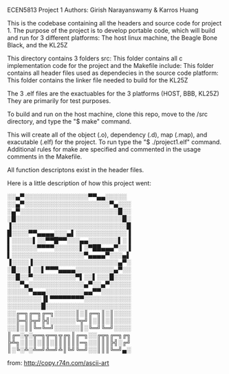 ECEN5813 Project 1
Authors: Girish Narayanswamy & Karros Huang

This is the codebase containing all the headers and source code for project 1.
The purpose of the project is to develop portable code, which will build and run for 3
different platforms: The host linux machine, the Beagle Bone Black, and the KL25Z

This directory contains 3 folders
src: This folder contains all c implementation code for the project and the Makefile
include: This folder contains all header files used as dependecies in the source code
platform: This folder contains the linker file needed to build for the KL25Z

The 3 .elf files are the exactuables for the 3 platforms (HOST, BBB, KL25Z)
They are primarily for test purposes.

To build and run on the host machine, clone this repo, move to the /src directory,
and type the "$ make" command. 

This will create all of the object (.o), dependency (.d), map (.map), and exacutable
(.elf) for the project. To run type the "$ ./project1.elf" command. Additional rules for make are specified and commented in the usage comments in the Makefile.

All function descriptons exist in the header files. 


Here is a little description of how this project went:

░░▄▀░░░░░░░░░░░░░░░▀▀▄▄░░░░░ 
░░▄▀░░░░░░░░░░░░░░░░░░░░▀▄░░░ 
░▄▀░░░░░░░░░░░░░░░░░░░░░░░█░░ 
░█░░░░░░░░░░░░░░░░░░░░░░░░░█░ 
▐░░░░░░░░░░░░░░░░░░░░░░░░░░░█ 
█░░░░▀▀▄▄▄▄░░░▄▌░░░░░░░░░░░░▐ 
▌░░░░░▌░░▀▀█▀▀░░░▄▄░░░░░░░▌░▐ 
▌░░░░░░▀▀▀▀░░░░░░▌░▀██▄▄▄▀░░▐ 
▌░░░░░░░░░░░░░░░░░▀▄▄▄▄▀░░░▄▌ 
▐░░░░▐░░░░░░░░░░░░░░░░░░░░▄▀░ 
░█░░░▌░░▌▀▀▀▄▄▄▄░░░░░░░░░▄▀░░ 
░░█░░▀░░░░░░░░░░▀▌░░▌░░░█░░░░ 
░░░▀▄░░░░░░░░░░░░░▄▀░░▄▀░░░░░ 
░░░░░▀▄▄▄░░░░░░░░░▄▄▀▀░░░░░░░ 
░░░░░░░░▐▌▀▀▀▀▀▀▀▀░░░░░░░░░░░ 
░░░░░░░░█░░░░░░░░░░░░░░░░░░░░ 
░░╔═╗╔═╗╔═╗░░░░░║░║╔═╗║░║░░░░ 
░░╠═╣╠╦╝╠╣░░░░░░╚╦╝║░║║░║░░░░ 
░░║░║║╚═╚═╝░░░░░░║░╚═╝╚═╝░░░░ 
║╔═░╦░╦═╗╦═╗╦╔╗║╔═╗░░╔╦╗╔═╗╔╗ 
╠╩╗░║░║░║║░║║║║║║═╗░░║║║╠╣░╔╝ 
║░╚░╩░╩═╝╩═╝╩║╚╝╚═╝░░║║║╚═╝▄░

from: http://copy.r74n.com/ascii-art 
